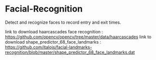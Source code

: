 # Facial-Recognition
Detect and recognize faces to record entry and exit times.

link to download haarcascades face recognition : https://github.com/opencv/opencv/tree/master/data/haarcascades
link to download shape_predictor_68_face_landmarks : https://github.com/italojs/facial-landmarks-recognition/blob/master/shape_predictor_68_face_landmarks.dat
